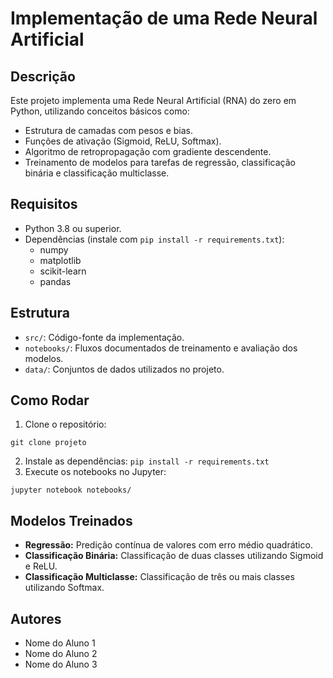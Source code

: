 # Implementação de uma Rede Neural Artificial

## Descrição
Este projeto implementa uma Rede Neural Artificial (RNA) do zero em Python, utilizando conceitos básicos como:
- Estrutura de camadas com pesos e bias.
- Funções de ativação (Sigmoid, ReLU, Softmax).
- Algoritmo de retropropagação com gradiente descendente.
- Treinamento de modelos para tarefas de regressão, classificação binária e classificação multiclasse.

## Requisitos
- Python 3.8 ou superior.
- Dependências (instale com `pip install -r requirements.txt`):
  - numpy
  - matplotlib
  - scikit-learn
  - pandas

## Estrutura
- `src/`: Código-fonte da implementação.
- `notebooks/`: Fluxos documentados de treinamento e avaliação dos modelos.
- `data/`: Conjuntos de dados utilizados no projeto.

## Como Rodar

1. Clone o repositório:

``
git clone projeto
``

2. Instale as dependências:
``
pip install -r requirements.txt
``
3. Execute os notebooks no Jupyter:

``
jupyter notebook notebooks/
``

## Modelos Treinados
- **Regressão:** Predição contínua de valores com erro médio quadrático.
- **Classificação Binária:** Classificação de duas classes utilizando Sigmoid e ReLU.
- **Classificação Multiclasse:** Classificação de três ou mais classes utilizando Softmax.

## Autores
- Nome do Aluno 1
- Nome do Aluno 2
- Nome do Aluno 3